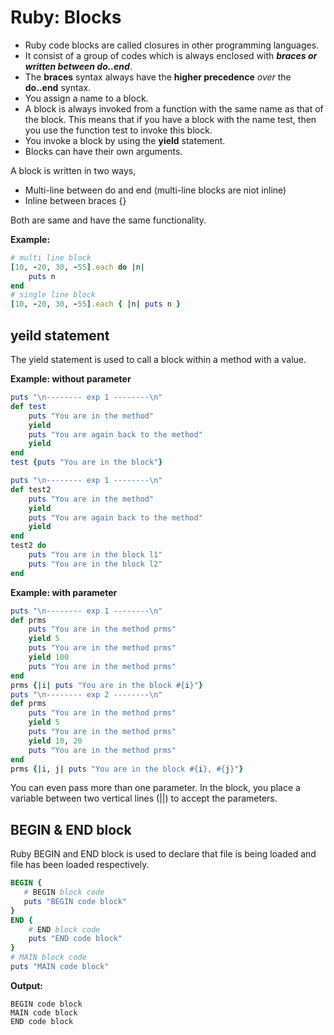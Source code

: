 # Ruby: Blocks

- Ruby code blocks are called closures in other programming languages.
- It consist of a group of codes which is always enclosed with ***braces or written between do..end***.
- The **braces** syntax always have the **higher precedence** *over* the **do..end** syntax.
- You assign a name to a block.
- A block is always invoked from a function with the same name as that of the block. This means that if you have a block with the name test, then you use the function test to invoke this block.
- You invoke a block by using the **yield** statement.
- Blocks can have their own arguments.

A block is written in two ways,
- Multi-line between do and end (multi-line blocks are niot inline)
- Inline between braces {}

Both are same and have the same functionality.

**Example:**
```ruby
# multi line block
[10, -20, 30, -55].each do |n|
    puts n   
end
# single line block
[10, -20, 30, -55].each { |n| puts n }
```

## yeild statement
The yield statement is used to call a block within a method with a value.

**Example: without parameter**
```ruby
puts "\n-------- exp 1 --------\n"
def test
    puts "You are in the method"
    yield
    puts "You are again back to the method"
    yield
end
test {puts "You are in the block"}

puts "\n-------- exp 1 --------\n"
def test2
    puts "You are in the method"
    yield
    puts "You are again back to the method"
    yield
end
test2 do
    puts "You are in the block l1"
    puts "You are in the block l2"
end
```
**Example: with parameter**
```ruby
puts "\n-------- exp 1 --------\n"
def prms
    puts "You are in the method prms"
    yield 5
    puts "You are in the method prms"
    yield 100
    puts "You are in the method prms"
end
prms {|i| puts "You are in the block #{i}"}
puts "\n-------- exp 2 --------\n"
def prms
    puts "You are in the method prms"
    yield 5
    puts "You are in the method prms"
    yield 10, 20
    puts "You are in the method prms"
end
prms {|i, j| puts "You are in the block #{i}, #{j}"}
```
You can even pass more than one parameter. In the block, you place a variable between two vertical lines (||) to accept the parameters.

## BEGIN & END block
Ruby BEGIN and END block is used to declare that file is being loaded and file has been loaded respectively.
```ruby
BEGIN { 
   # BEGIN block code 
   puts "BEGIN code block"
} 
END { 
    # END block code 
    puts "END code block"
}
# MAIN block code 
puts "MAIN code block"
```
**Output:**
```
BEGIN code block
MAIN code block
END code block
```



